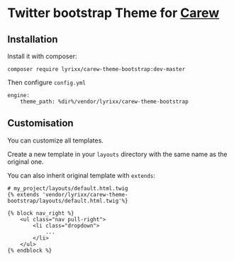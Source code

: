 Twitter bootstrap Theme for [Carew](http://github.com/lyrixx/Carew)
===================================================================

Installation
------------

Install it with composer:

```
composer require lyrixx/carew-theme-bootstrap:dev-master
```

Then configure `config.yml`

```
engine:
    theme_path: %dir%/vendor/lyrixx/carew-theme-bootstrap
```

Customisation
-------------

You can customize all templates.

Create a new template in your `layouts` directory with the same
name as the original one.

You can also inherit original template with `extends`:

```
# my_project/layouts/default.html.twig
{% extends 'vendor/lyrixx/carew-theme-bootstrap/layouts/default.html.twig'%}

{% block nav_right %}
    <ul class="nav pull-right">
        <li class="dropdown">
            ...
        </li>
    </ul>
{% endblock %}
```
